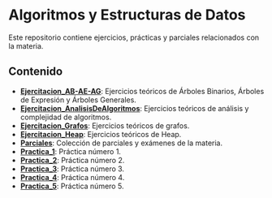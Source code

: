 # Algoritmos y Estructuras de Datos

Este repositorio contiene ejercicios, prácticas y parciales relacionados con la materia.

## Contenido

* **[Ejercitacion_AB-AE-AG](Ejercitacion_AB-AE-AG/)**: Ejercicios teóricos de Árboles Binarios, Árboles de Expresión y Árboles Generales.
* **[Ejercitacion_AnalisisDeAlgoritmos](Ejercitacion_AnalisisDeAlgoritmos/)**: Ejercicios teóricos de análisis y complejidad de algoritmos.
* **[Ejercitacion_Grafos](Ejercitacion_Grafos/)**: Ejercicios teóricos de grafos.
* **[Ejercitacion_Heap](Ejercitacion_Heap/)**: Ejercicios teóricos de Heap.
* **[Parciales](Parciales/)**: Colección de parciales y exámenes de la materia.
* **[Practica_1](Practica_1/)**: Práctica número 1.
* **[Practica_2](Practica_2/)**: Práctica número 2.
* **[Practica_3](Practica_3/)**: Práctica número 3.
* **[Practica_4](Practica_4/)**: Práctica número 4.
* **[Practica_5](Practica_5/)**: Práctica número 5.
